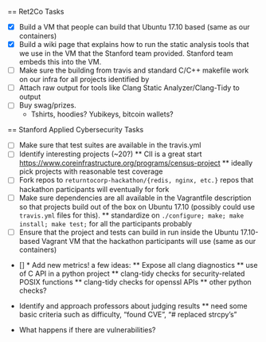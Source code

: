 == Ret2Co Tasks

- [x] Build a VM that people can build that Ubuntu 17.10 based (same as our containers)
- [x] Build a wiki page that explains how to run the static analysis tools that we use in the VM that the Stanford team provided. Stanford team embeds this into the VM.
- [ ] Make sure the building from travis and standard C/C++ makefile work on our infra for all projects identified by 
- [ ] Attach raw output for tools like Clang Static Analyzer/Clang-Tidy to output
- [ ] Buy swag/prizes. 
  * Tshirts, hoodies? Yubikeys, bitcoin wallets?


== Stanford Applied Cybersecurity Tasks

- [ ] Make sure that test suites are available in the travis.yml
- [ ] Identify interesting projects (~20?)
   ** CII is a great start https://www.coreinfrastructure.org/programs/census-project
   ** ideally pick projects with reasonable test coverage
- [ ] Fork repos to `returntocorp-hackathon/{redis, nginx, etc.}` repos that hackathon participants will eventually for fork
- [ ] Make sure dependencies are all available in the Vagrantfile description so that projects build out of the box on Ubuntu 17.10 (possibly could use `travis.yml` files for this).
   ** standardize on `./configure; make; make install; make test;` for all the participants probably
- [ ] Ensure that the project and tests can build in run inside the Ubuntu 17.10-based Vagrant VM that the hackathon participants will use (same as our containers)

- [] * Add new metrics! a few ideas:
** Expose all clang diagnostics
** use of C API in a python project
** clang-tidy checks for security-related POSIX functions
** clang-tidy checks for openssl APIs
** other python checks?

* Identify and approach professors about judging results
** need some basic criteria such as difficulty, “found CVE”, “# replaced strcpy’s” 

* What happens if there are vulnerabilities?


